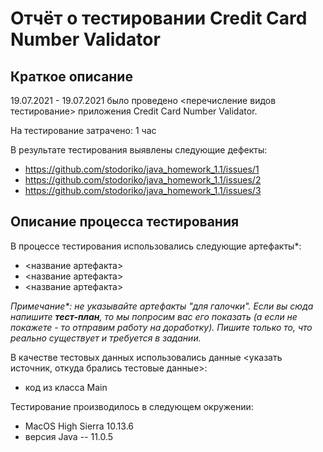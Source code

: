 # Отчёт о тестировании Credit Card Number Validator

## Краткое описание

19.07.2021 - 19.07.2021 было проведено <перечисление видов тестирование> приложения Credit Card Number Validator.

На тестирование затрачено: 1 час

В результате тестирования выявлены следующие дефекты:
* https://github.com/stodoriko/java_homework_1.1/issues/1
* https://github.com/stodoriko/java_homework_1.1/issues/2
* https://github.com/stodoriko/java_homework_1.1/issues/3

## Описание процесса тестирования

В процессе тестирования использовались следующие артефакты*:
* <название артефакта>
* <название артефакта>
* <название артефакта>

*Примечание\*: не указывайте артефакты "для галочки". Если вы сюда напишите **тест-план**, то мы попросим вас его показать (а если не покажете - то отправим работу на доработку). Пишите только то, что реально существует и требуется в задании.*

В качестве тестовых данных использовались данные <указать источник, откуда брались тестовые данные>:
* код из класса Main

Тестирование производилось в следующем окружении:
* MacOS High Sierra 10.13.6
* версия Java -- 11.0.5
